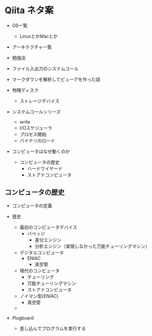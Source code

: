 # Qiita ネタ案

- OS一覧
  - LinuxとかMacとか
- アーキテクチャ一覧
- 勉強法
- ファイル入出力のシステムコール
- マークダウンを解析してビューアを作った話
- 物理ディスク
  - ストレージデバイス
- システムコールシリーズ
  - write
  - I/Oスケジューラ
  - プロセス開始
  - バイナリのロード



- コンピュータはなぜ動くのか
  - コンピュータの歴史
    - ハードワイヤード
    - ストアドコンピュータ



## コンピュータの歴史



- コンピュータの定義
- 歴史
  - 最初のコンピュータデバイス
    - バベッジ
      - 差分エンジン
      - 分析エンジン（実現しなかった万能チューリングマシン）
  - デジタルコンピュータ
    - ENIAC
      - 真空管
  - 現代のコンピュータ
    - チューリング
    - 万能チューリングマシン
    - ストアドコンピュータ
  - ノイマン型(ENIAC)
    - 真空管
  - 



- Plugboard
  - 差し込んでプログラムを実行する
